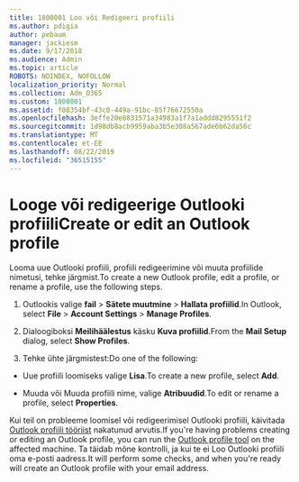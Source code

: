 ```yaml
---
title: 1800001 Loo või Redigeeri profiili
ms.author: pdigia
author: pebaum
manager: jackiesm
ms.date: 9/17/2018
ms.audience: Admin
ms.topic: article
ROBOTS: NOINDEX, NOFOLLOW
localization_priority: Normal
ms.collection: Adm_O365
ms.custom: 1800001
ms.assetid: f08354bf-43c0-449a-91bc-85f76672550a
ms.openlocfilehash: 3effe20e8831571a34983a1f7a1addd8295551f2
ms.sourcegitcommit: 1d98db8acb9959aba3b5e308a567ade6b62da56c
ms.translationtype: MT
ms.contentlocale: et-EE
ms.lasthandoff: 08/22/2019
ms.locfileid: "36515155"
---
```

# <a name="create-or-edit-an-outlook-profile"></a><span data-ttu-id="9ef2d-102">Looge või redigeerige Outlooki profiili</span><span class="sxs-lookup"><span data-stu-id="9ef2d-102">Create or edit an Outlook profile</span></span>

<span data-ttu-id="9ef2d-103">Looma uue Outlooki profiili, profiili redigeerimine või muuta profiilide nimetusi, tehke järgmist.</span><span class="sxs-lookup"><span data-stu-id="9ef2d-103">To create a new Outlook profile, edit a profile, or rename a profile, use the following steps.</span></span>
  
1. <span data-ttu-id="9ef2d-104">Outlookis valige **fail** \> **Sätete muutmine** \> **Hallata profiilid**.</span><span class="sxs-lookup"><span data-stu-id="9ef2d-104">In Outlook, select **File** \> **Account Settings** \> **Manage Profiles**.</span></span>
    
2. <span data-ttu-id="9ef2d-105">Dialoogiboksi **Meilihäälestus** käsku **Kuva profiilid**.</span><span class="sxs-lookup"><span data-stu-id="9ef2d-105">From the **Mail Setup** dialog, select **Show Profiles**.</span></span>
    
3. <span data-ttu-id="9ef2d-106">Tehke ühte järgmistest:</span><span class="sxs-lookup"><span data-stu-id="9ef2d-106">Do one of the following:</span></span>
    
  - <span data-ttu-id="9ef2d-107">Uue profiili loomiseks valige **Lisa**.</span><span class="sxs-lookup"><span data-stu-id="9ef2d-107">To create a new profile, select **Add**.</span></span>
    
  - <span data-ttu-id="9ef2d-108">Muuda või Muuda profiili nime, valige **Atribuudid**.</span><span class="sxs-lookup"><span data-stu-id="9ef2d-108">To edit or rename a profile, select **Properties**.</span></span>
    
<span data-ttu-id="9ef2d-109">Kui teil on probleeme loomisel või redigeerimisel Outlooki profiili, käivitada [Outlook profiili tööriist](https://aka.ms/SaRA-OutlookSetupProfile) nakatunud arvutis.</span><span class="sxs-lookup"><span data-stu-id="9ef2d-109">If you're having problems creating or editing an Outlook profile, you can run the [Outlook profile tool](https://aka.ms/SaRA-OutlookSetupProfile) on the affected machine.</span></span> <span data-ttu-id="9ef2d-110">Ta täidab mõne kontrolli, ja kui te ei Loo Outlooki profiili oma e-posti aadress.</span><span class="sxs-lookup"><span data-stu-id="9ef2d-110">It will perform some checks, and when you're ready will create an Outlook profile with your email address.</span></span> 
  

